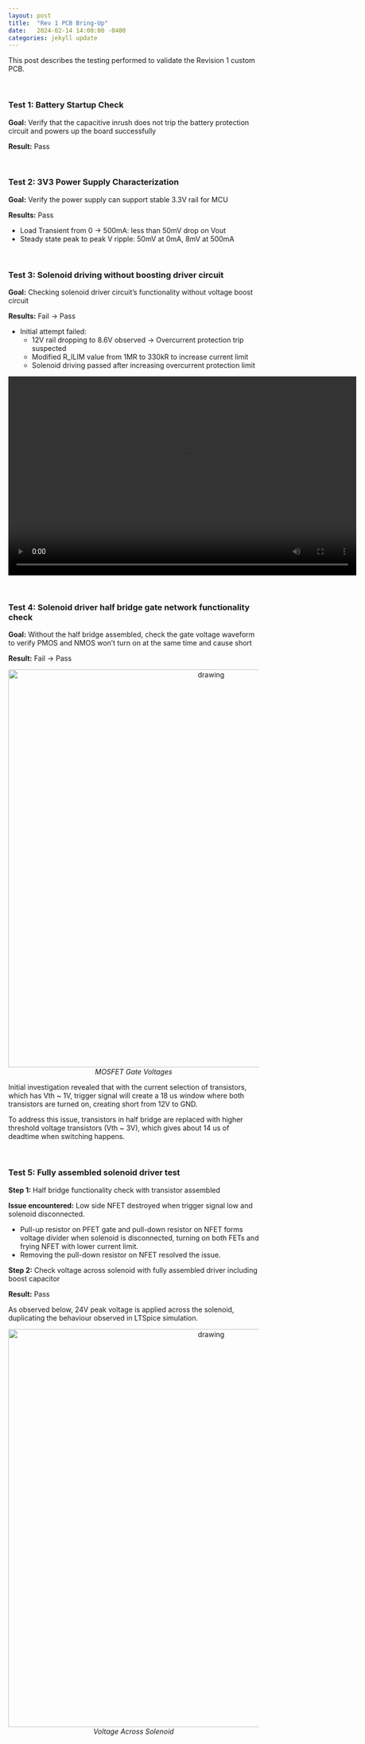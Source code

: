 ```yaml
---
layout: post
title:  "Rev 1 PCB Bring-Up"
date:   2024-02-14 14:00:00 -0400
categories: jekyll update
---
```


This post describes the testing performed to validate the Revision 1 custom PCB.

<br>

### Test 1: Battery Startup Check

**Goal:** Verify that the capacitive inrush does not trip the battery protection circuit and powers up the board successfully

**Result:** Pass

<br>

### Test 2: 3V3 Power Supply Characterization

**Goal:** Verify the power supply can support stable 3.3V rail for MCU

**Results:** Pass

- Load Transient from 0 → 500mA: less than 50mV drop on Vout
- Steady state peak to peak V ripple: 50mV at 0mA, 8mV at 500mA

<br>

### Test 3: Solenoid driving without boosting driver circuit

**Goal:** Checking solenoid driver circuit’s functionality without voltage boost circuit

**Results:** Fail → Pass 

- Initial attempt failed:
    - 12V rail dropping to 8.6V observed → Overcurrent protection trip suspected
    - Modified R_ILIM value from 1MR to 330kR to increase current limit
    - Solenoid driving passed after increasing overcurrent protection limit

<p style="text-align: center;">
<video width="700" height="400" controls>
  <source src="{{site.baseurl}}/assets/media/rev1_pcb_test_3.mp4" type="video/mp4">
  Your browser does not support the video tag.
</video>
</p>

<br>

### Test 4: Solenoid driver half bridge gate network functionality check

**Goal:** Without the half bridge assembled, check the gate voltage waveform to verify PMOS and NMOS won’t turn on at the same time and cause short

**Result:** Fail → Pass

<p style="text-align: center;">
<img src="{{site.baseurl}}/assets/images/rev1_pcb_test_4.jpeg" alt="drawing" width="800"/><br>
<em>MOSFET Gate Voltages</em>
</p>

Initial investigation revealed that with the current selection of transistors, which has Vth ~ 1V, trigger signal will create a 18 us window where both transistors are turned on, creating short from 12V to GND.

To address this issue, transistors in half bridge are replaced with higher threshold voltage transistors (Vth ~ 3V), which gives about 14 us of deadtime when switching happens.

<br>

### Test 5: Fully assembled solenoid driver test

**Step 1:** Half bridge functionality check with transistor assembled

**Issue encountered:** Low side NFET destroyed when trigger signal low and solenoid disconnected.

- Pull-up resistor on PFET gate and pull-down resistor on NFET forms voltage divider when solenoid is disconnected, turning on both FETs and frying NFET with lower current limit.
- Removing the pull-down resistor on NFET resolved the issue.

**Step 2:** Check voltage across solenoid with fully assembled driver including boost capacitor

**Result:** Pass

As observed below, 24V peak voltage is applied across the solenoid, duplicating the behaviour observed in LTSpice simulation.

<p style="text-align: center;">
<img src="{{site.baseurl}}/assets/images/rev1_pcb_test_5.jpeg" alt="drawing" width="800"/><br>
<em>Voltage Across Solenoid</em>
</p>